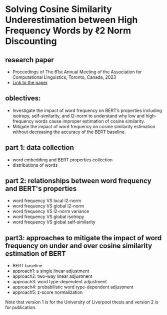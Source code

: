 # Solving Cosine Similarity Underestimation between High Frequency Words by ℓ2 Norm Discounting

## research paper
- Proceedings of The 61st Annual Meeting of the Association for Computational Linguistics, Toronto, Canada, 2023
- [Link to the paper](https://drive.google.com/drive/folders/1HYjiehgEu6hsl-36NmfRJXuGlUwmLeYv?usp=sharing)

## oblectives:
- Investigate the impact of word frequency on BERT’s properties including isotropy,
self-similarity, and l2-norm to understand why low and high-frequency words cause
improper estimation of cosine similarity.
- Mitigate the impact of word frequency on cosine similarity estimation without
decreasing the accuracy of the BERT baseline.

## part 1: data collection
- word embedding and BERT properties collection
- distributions of words

## part 2: relationships between word frequency and BERT's properties
- word frequency VS local l2-norm
- word frequency VS global l2-norm
- word frequency VS l2-norm variance
- word frequency VS global isotropy
- word frequency VS global self-similarity

## part3: approaches to mitigate the impact of word frequency on under and over cosine similarity estimation of BERT
- BERT baseline
- approach1: a single linear adjustment
- approach2: two-way linear adjustment
- approach3: word type-dependent adjustment
- approach4: probabilistic word type-dependent adjustment
- approach5: z-score normalization

Note that version 1 is for the University of Liverpool thesis and version 2 is for publication.

